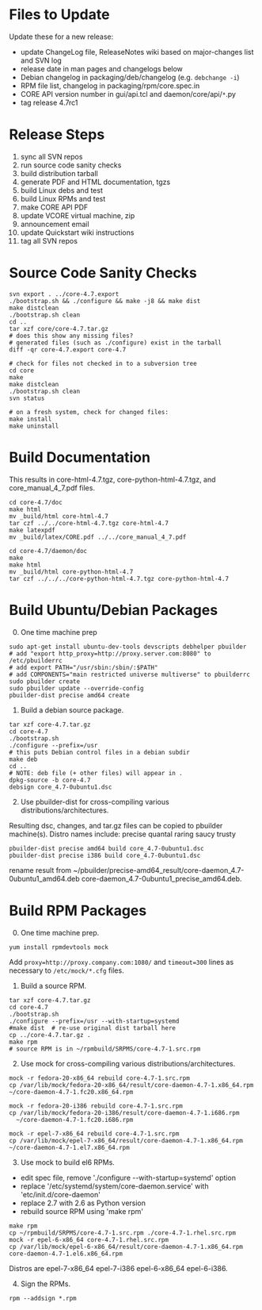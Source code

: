 # Files to Update #

Update these for a new release:
  * update ChangeLog file, ReleaseNotes wiki based on major-changes list and SVN log
  * release date in man pages and changelogs below
  * Debian changelog in packaging/deb/changelog (e.g. `debchange -i`)
  * RPM file list, changelog in packaging/rpm/core.spec.in
  * CORE API version number in gui/api.tcl and daemon/core/api/`*`.py
  * tag release 4.7rc1


# Release Steps #

  1. sync all SVN repos
  1. run source code sanity checks
  1. build distribution tarball
  1. generate PDF and HTML documentation, tgzs
  1. build Linux debs and test
  1. build Linux RPMs and test
  1. make CORE API PDF
  1. update VCORE virtual machine, zip
  1. announcement email
  1. update Quickstart wiki instructions
  1. tag all SVN repos

# Source Code Sanity Checks #

```
svn export . ../core-4.7.export
./bootstrap.sh && ./configure && make -j8 && make dist
make distclean
./bootstrap.sh clean
cd ..
tar xzf core/core-4.7.tar.gz
# does this show any missing files?
# generated files (such as ./configure) exist in the tarball
diff -qr core-4.7.export core-4.7

# check for files not checked in to a subversion tree
cd core
make
make distclean
./bootstrap.sh clean
svn status

# on a fresh system, check for changed files:
make install
make uninstall
```

# Build Documentation #

This results in core-html-4.7.tgz, core-python-html-4.7.tgz, and core\_manual\_4\_7.pdf files.

```
cd core-4.7/doc
make html
mv _build/html core-html-4.7
tar czf ../../core-html-4.7.tgz core-html-4.7
make latexpdf
mv _build/latex/CORE.pdf ../../core_manual_4_7.pdf

cd core-4.7/daemon/doc
make
make html
mv _build/html core-python-html-4.7
tar czf ../../../core-python-html-4.7.tgz core-python-html-4.7
```

# Build Ubuntu/Debian Packages #

0. One time machine prep

```
sudo apt-get install ubuntu-dev-tools devscripts debhelper pbuilder
# add "export http_proxy=http://proxy.server.com:8080" to /etc/pbuilderrc
# add export PATH="/usr/sbin:/sbin/:$PATH"
# add COMPONENTS="main restricted universe multiverse" to pbuilderrc
sudo pbuilder create
sudo pbuilder update --override-config
pbuilder-dist precise amd64 create
```

1. Build a debian source package.

```
tar xzf core-4.7.tar.gz
cd core-4.7
./bootstrap.sh
./configure --prefix=/usr
# this puts Debian control files in a debian subdir
make deb
cd ..
# NOTE: deb file (+ other files) will appear in .
dpkg-source -b core-4.7
debsign core_4.7-0ubuntu1.dsc
```

2. Use pbuilder-dist for cross-compiling various distributions/architectures.

Resulting dsc, changes, and tar.gz files can be copied to pbuilder machine(s). Distro names include: precise quantal raring saucy trusty

```
pbuilder-dist precise amd64 build core_4.7-0ubuntu1.dsc
pbuilder-dist precise i386 build core_4.7-0ubuntu1.dsc
```

rename result from ~/pbuilder/precise-amd64\_result/core-daemon\_4.7-0ubuntu1\_amd64.deb core-daemon\_4.7-0ubuntu1\_precise\_amd64.deb.

# Build RPM Packages #

0. One time machine prep.

```
yum install rpmdevtools mock
```

Add `proxy=http://proxy.company.com:1080/` and `timeout=300` lines as necessary to `/etc/mock/*.cfg` files.

1. Build a source RPM.

```
tar xzf core-4.7.tar.gz
cd core-4.7
./bootstrap.sh
./configure --prefix=/usr --with-startup=systemd
#make dist  # re-use original dist tarball here
cp ../core-4.7.tar.gz .
make rpm
# source RPM is in ~/rpmbuild/SRPMS/core-4.7-1.src.rpm
```

2. Use mock for cross-compiling various distributions/architectures.

```
mock -r fedora-20-x86_64 rebuild core-4.7-1.src.rpm
cp /var/lib/mock/fedora-20-x86_64/result/core-daemon-4.7-1.x86_64.rpm   ~/core-daemon-4.7-1.fc20.x86_64.rpm

mock -r fedora-20-i386 rebuild core-4.7-1.src.rpm
cp /var/lib/mock/fedora-20-i386/result/core-daemon-4.7-1.i686.rpm
  ~/core-daemon-4.7-1.fc20.i686.rpm

mock -r epel-7-x86_64 rebuild core-4.7-1.src.rpm
cp /var/lib/mock/epel-7-x86_64/result/core-daemon-4.7-1.x86_64.rpm   ~/core-daemon-4.7-1.el7.x86_64.rpm

```

3. Use mock to build el6 RPMs.

  * edit spec file, remove './configure --with-startup=systemd' option
  * replace '/etc/systemd/system/core-daemon.service' with 'etc/init.d/core-daemon'
  * replace 2.7 with 2.6 as Python version
  * rebuild source RPM using 'make rpm'

```
make rpm
cp ~/rpmbuild/SRPMS/core-4.7-1.src.rpm ./core-4.7-1.rhel.src.rpm
mock -r epel-6-x86_64 core-4.7-1.rhel.src.rpm
cp /var/lib/mock/epel-6-x86_64/result/core-daemon-4.7-1.x86_64.rpm core-daemon-4.7-1.el6.x86_64.rpm
```

Distros are epel-7-x86\_64 epel-7-i386 epel-6-x86\_64 epel-6-i386.


4. Sign the RPMs.

```
rpm --addsign *.rpm
```